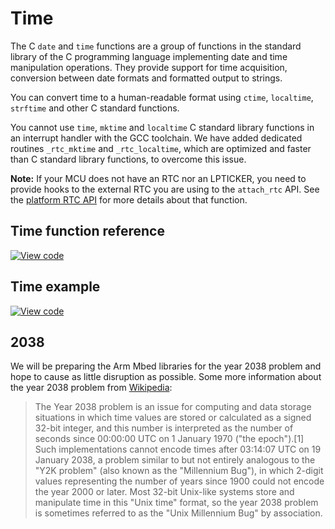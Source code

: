 # Time

The C `date` and `time` functions are a group of functions in the standard library of the C programming language implementing date and time manipulation operations. They provide support for time acquisition, conversion between date formats and formatted output to strings.

You can convert time to a human-readable format using `ctime`, `localtime`, `strftime` and other C standard functions.

You cannot use `time`, `mktime` and `localtime` C standard library functions in an interrupt handler with the GCC toolchain. We have added dedicated routines `_rtc_mktime` and `_rtc_localtime`, which are optimized and faster than C standard library functions, to overcome this issue.

<span class="notes">**Note:** If your MCU does not have an RTC nor an LPTICKER, you need to provide
hooks to the external RTC you are using to the `attach_rtc` API. See the [platform RTC
API](https://os.mbed.com/docs/mbed-os/development/mbed-os-api-doxy/group__platform__rtc__time.html)
for more details about that function.</span>

## Time function reference

[![View code](https://www.mbed.com/embed/?type=library)](https://os.mbed.com/docs/mbed-os/development/mbed-os-api-doxy/mbed__mktime_8h_source.html)

## Time example

[![View code](https://www.mbed.com/embed/?url=https://github.com/ARMmbed/mbed-os-snippet-time_HelloWorld/tree/v6.5)](https://github.com/ARMmbed/mbed-os-snippet-time_HelloWorld/blob/v6.5/main.cpp)

## 2038

We will be preparing the Arm Mbed libraries for the year 2038 problem and hope to cause as little disruption as possible. Some more information about the year 2038 problem from [Wikipedia](https://en.wikipedia.org/wiki/Year_2038_problem):

> The Year 2038 problem is an issue for computing and data storage situations in which time values are stored or calculated as a signed 32-bit integer, and this number is interpreted as the number of seconds since 00:00:00 UTC on 1 January 1970 ("the epoch").[1] Such implementations cannot encode times after 03:14:07 UTC on 19 January 2038, a problem similar to but not entirely analogous to the "Y2K problem" (also known as the "Millennium Bug"), in which 2-digit values representing the number of years since 1900 could not encode the year 2000 or later. Most 32-bit Unix-like systems store and manipulate time in this "Unix time" format, so the year 2038 problem is sometimes referred to as the "Unix Millennium Bug" by association.
